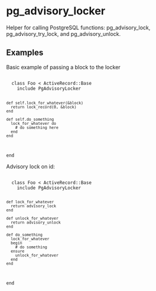 # pg_advisory_locker

Helper for calling PostgreSQL functions: pg_advisory_lock,
pg_advisory_try_lock, and pg_advisory_unlock.

## Examples

Basic example of passing a block to the locker

<code>
  class Foo < ActiveRecord::Base
    include PgAdvisoryLocker

    def self.lock_for_whatever(&block)
      return lock_record(0, &block)
    end

    def self.do_something
      lock_for_whatever do
        # do something here
      end
    end
  end
</code>

Advisory lock on id:

<code>
  class Foo < ActiveRecord::Base
    include PgAdvisoryLocker

    def lock_for_whatever
      return advisory_lock
    end

    def unlock_for_whatever
      return advisory_unlock
    end

    def do_something
      lock_for_whatever
      begin
        # do something
      ensure
        unlock_for_whatever
      end
    end
  end
</code>
